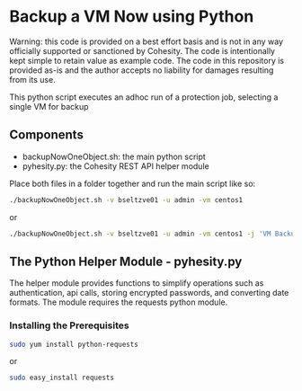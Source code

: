 # Backup a VM Now using Python

Warning: this code is provided on a best effort basis and is not in any way officially supported or sanctioned by Cohesity. The code is intentionally kept simple to retain value as example code. The code in this repository is provided as-is and the author accepts no liability for damages resulting from its use.

This python script executes an adhoc run of a protection job, selecting a single VM for backup

## Components

* backupNowOneObject.sh: the main python script
* pyhesity.py: the Cohesity REST API helper module

Place both files in a folder together and run the main script like so:
```bash
./backupNowOneObject.sh -v bseltzve01 -u admin -vm centos1
```
or
```bash
./backupNowOneObject.sh -v bseltzve01 -u admin -vm centos1 -j 'VM Backup'
```

## The Python Helper Module - pyhesity.py
The helper module provides functions to simplify operations such as authentication, api calls, storing encrypted passwords, and converting date formats. The module requires the requests python module.

### Installing the Prerequisites
```bash
sudo yum install python-requests
```
or

```bash
sudo easy_install requests
```
